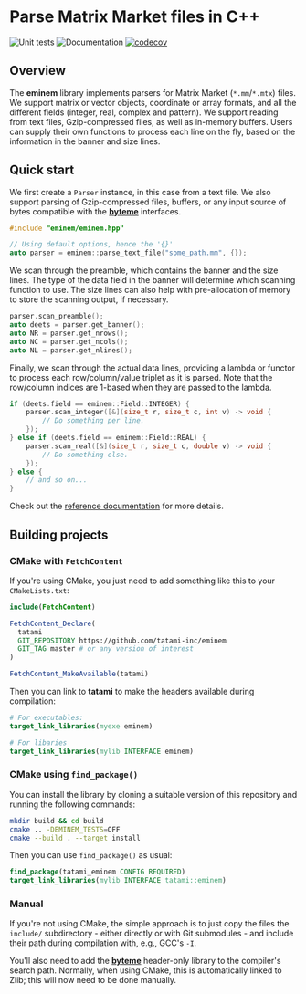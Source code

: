 # Parse Matrix Market files in C++

![Unit tests](https://github.com/tatami-inc/eminem/actions/workflows/run-tests.yaml/badge.svg)
![Documentation](https://github.com/tatami-inc/eminem/actions/workflows/doxygenate.yaml/badge.svg)
[![codecov](https://codecov.io/gh/tatami-inc/eminem/branch/master/graph/badge.svg?token=7I3UBJLHSO)](https://codecov.io/gh/tatami-inc/eminem)

## Overview

The **eminem** library implements parsers for Matrix Market (`*.mm`/`*.mtx`) files.
We support matrix or vector objects, coordinate or array formats, and all the different fields (integer, real, complex and pattern).
We support reading from text files, Gzip-compressed files, as well as in-memory buffers.
Users can supply their own functions to process each line on the fly, based on the information in the banner and size lines.

## Quick start

We first create a `Parser` instance, in this case from a text file.
We also support parsing of Gzip-compressed files, buffers, or any input source of bytes compatible with the [**byteme**](https://github.com/LTLA/byteme) interfaces.

```cpp
#include "eminem/eminem.hpp"

// Using default options, hence the '{}'
auto parser = eminem::parse_text_file("some_path.mm", {});
```

We scan through the preamble, which contains the banner and the size lines.
The type of the data field in the banner will determine which scanning function to use.
The size lines can also help with pre-allocation of memory to store the scanning output, if necessary.

```cpp
parser.scan_preamble();
auto deets = parser.get_banner();
auto NR = parser.get_nrows();
auto NC = parser.get_ncols();
auto NL = parser.get_nlines();
```

Finally, we scan through the actual data lines, providing a lambda or functor to process each row/column/value triplet as it is parsed.
Note that the row/column indices are 1-based when they are passed to the lambda.

```cpp
if (deets.field == eminem::Field::INTEGER) {
    parser.scan_integer([&](size_t r, size_t c, int v) -> void {
        // Do something per line.
    });
} else if (deets.field == eminem::Field::REAL) {
    parser.scan_real([&](size_t r, size_t c, double v) -> void {
        // Do something else.
    });
} else {
    // and so on...
}
```

Check out the [reference documentation](https://tatami-inc.github.io/eminem/) for more details.

## Building projects

### CMake with `FetchContent`

If you're using CMake, you just need to add something like this to your `CMakeLists.txt`:

```cmake
include(FetchContent)

FetchContent_Declare(
  tatami
  GIT_REPOSITORY https://github.com/tatami-inc/eminem
  GIT_TAG master # or any version of interest
)

FetchContent_MakeAvailable(tatami)
```

Then you can link to **tatami** to make the headers available during compilation:

```cmake
# For executables:
target_link_libraries(myexe eminem)

# For libaries
target_link_libraries(mylib INTERFACE eminem)
```

### CMake using `find_package()`

You can install the library by cloning a suitable version of this repository and running the following commands:

```sh
mkdir build && cd build
cmake .. -DEMINEM_TESTS=OFF
cmake --build . --target install
```

Then you can use `find_package()` as usual:

```cmake
find_package(tatami_eminem CONFIG REQUIRED)
target_link_libraries(mylib INTERFACE tatami::eminem)
```

### Manual

If you're not using CMake, the simple approach is to just copy the files the `include/` subdirectory -
either directly or with Git submodules - and include their path during compilation with, e.g., GCC's `-I`.

You'll also need to add the [**byteme**](https://github.com/LTLA/byteme) header-only library to the compiler's search path.
Normally, when using CMake, this is automatically linked to Zlib; this will now need to be done manually.
